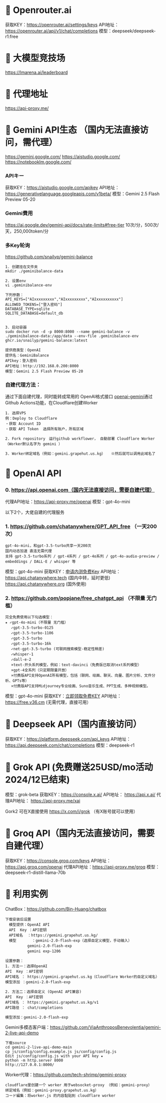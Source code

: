 # 🔖 Openrouter.ai
获取KEY：https://openrouter.ai/settings/keys
API地址： https://openrouter.ai/api/v1/chat/completions
模型：deepseek/deepseek-r1:free

# 🔖 大模型竞技场
https://lmarena.ai/leaderboard

# 🔖 代理地址
https://api-proxy.me/



# 🔖 Gemini API生态  （国内无法直接访问，需代理）
https://gemini.google.com/
https://aistudio.google.com/
https://notebooklm.google.com/

### APIキー
获取KEY：https://aistudio.google.com/apikey
API地址： https://generativelanguage.googleapis.com/v1beta/
模型：Gemini 2.5 Flash Preview 05-20

### Gemini費用
https://ai.google.dev/gemini-api/docs/rate-limits#free-tier
10次/分，500次/天，250,000token/分


### 多Key轮询
https://github.com/snailyp/gemini-balance
```
1. 创建挂在文件夹
mkdir ./geminibalance-data

2. 设置env
vi .geminibalance-env

下列参数：
API_KEYS=["AIxxxxxxxxx","AIxxxxxxxxx","AIxxxxxxxxxx"]
ALLOWED_TOKENS=["登入密码"]
DATABASE_TYPE=sqlite
SQLITE_DATABASE=default_db


3. 启动容器
sudo docker run -d -p 8000:8000 --name gemini-balance -v ./geminibalance-data:/app/data --env-file .geminibalance-env ghcr.io/snailyp/gemini-balance:latest
```

```
提供商类型：OpenAI
提供名：GeminiBalance
APIkey：登入密码
API地址：http://192.168.0.200:8000
模型：Gemini 2.5 Flash Preview 05-20

```

### 自建代理方法：
通过下面自建代理，同时能转成常用的 OpenAI格式接口
[openai-gemini](https://github.com/PublicAffairs/openai-gemini)通过Github Actions功能，在Cloudflare创建Worker

```
1. 选择VPS
例：Deploy to Cloudflare
・获取 Account ID
・获取 API Token  选择所有账户，所有区域

2. Fork repository　运行github workflower， 自動部署 Cloudflare Worker（Worker默认名字为 gemini ） 

3. Worker绑定域名（例如：gemini.grapehut.us.kg） 　※然后就可以调用此域名了
```





# 🔖 OpenAI API
### 0. https://api.openai.com（国内无法直接访问，需要自建代理）
代理API地址：https://api-proxy.me/openai
模型：gpt-4o-mini


以下2个，大佬自建的代理服务
### 1. https://github.com/chatanywhere/GPT_API_free （一天200次）
```
gpt-4o-mini，和gpt-3.5-turbo共享一天200次
国内动态加速 直连无需代理
支持 gpt-3.5-turbo系列 / gpt-4系列 / gpt-4o系列 / gpt-4o-audio-preview / embeddings / DALL·E / whisper 等
```
模型：gpt-4o-mini
获取KEY：[申请内测免费Key](https://api.chatanywhere.org/v1/oauth/free/render)
API地址： https://api.chatanywhere.tech (国内中转，延时更低)
　　　　　https://api.chatanywhere.org (国外使用)


### 2. https://github.com/popjane/free_chatgpt_api （不限量 无门槛）
```
完全免费使用以下勾选模型：
★ ✓gpt-4o-mini（不限量 无门槛）
 　✓gpt-3.5-turbo-0125
 　✓gpt-3.5-turbo-1106
 　✓gpt-3.5-turbo
 　✓gpt-3.5-turbo-16k
 　✓net-gpt-3.5-turbo (可联网搜索模型-稳定性稍差)
 　✓whisper-1
 　✓dall-e-2
 　×text-开头系列模型，例如：text-davinci（免费版已取消text系列模型）
 　×gpt-4全系列（只定期限量开放）
 　×付费版API支持OpenAI所有模型，包括（联网、绘画、聊天、向量、图片分析、文件分析、GPTs等）
 　×付费版API支持Midjourney专业绘画、Suno音乐生成、PPT生成、多种视频模型。
```
模型：gpt-4o-mini
获取KEY：[立即领取免费KEY](https://free.v36.cm/github)
API地址： https://free.v36.cm (无需代理，直接可用）




# 🔖 Deepseek API（国内直接访问）
获取KEY：https://platform.deepseek.com/api_keys
API地址： https://api.deepseek.com/chat/completions
模型：deepseek-r1




# 🔖 Grok API   (免费赠送25USD/mo活动 2024/12已结束)
模型：grok-beta
获取KEY：https://console.x.ai/
API地址： https://api.x.ai/
代理API地址： https://api-proxy.me/xai


Gork2 可在X直接使用
https://x.com/i/grok （有X账号就可以使用）



# 🔖 Groq API（国内无法直接访问，需要自建代理）
获取KEY：https://console.groq.com/keys
API地址： https://api.groq.com/openai
代理API地址：https://api-proxy.me/groq
模型：deepseek-r1-distill-llama-70b




# 🔖 利用实例

ChatBox：https://github.com/Bin-Huang/chatbox
```
下载安装后设置
　模型提供：OpenAI API
　API  Key ：API密钥
　API域名  ：https://gemini.grapehut.us.kg/
　模型       ：gemini-2.0-flash-exp（选择自定义模型，手动输入）
　　　　　　gemini-2.0-flash-exp
　　　　　　gemini exp-1206 　

设置参数：
1. 方法一：选择OpenAI
API  Key ：API密钥
API域名 ： https://gemini.grapehut.us.kg（Cloudflare Worker的自定义域名）
模型添加 ：gemini-2.0-flash-exp

2. 方法二：选择自定义 (OpenAI API兼容)
API  Key ：API密钥
API域名 ： https://gemini.grapehut.us.kg/v1
API路径 ： chat/completions

模型添加：gemini-2.0-flash-exp

```


Gemini多模态客户端：https://github.com/ViaAnthroposBenevolentia/gemini-2-live-api-demo
```
下载source
cd gemini-2-live-api-demo-main
cp js/config/config.example.js js/config/config.js  
Edit js/config/config.js with your API key ★ 
python -m http.server 8000
http://127.0.0.1:8000/
```


Worker代理：https://github.com/tech-shrimp/gemini-proxy
```
cloudflare里创建一个 worker 用于websocket-proxy （例如：gemini-proxy）
绑定域名（例如：gemini-proxy.grapehut.us.kg）
コード編集：将worker.js 的内容黏贴到 cloudflare worker
```
